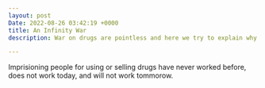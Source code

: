 ```yaml
---
layout: post
Date: 2022-08-26 03:42:19 +0000
title: An Infinity War
description: War on drugs are pointless and here we try to explain why.

---
```

Imprisioning people for using or selling drugs have never worked before, does not work today, and will not work tommorow.